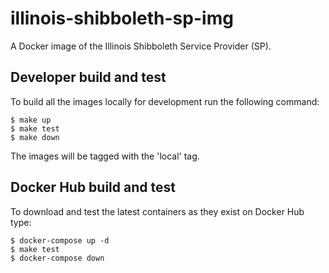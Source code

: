 # illinois-shibboleth-sp-img

A Docker image of the Illinois Shibboleth Service Provider (SP).

## Developer build and test

To build all the images locally for development run the following command:
```
$ make up
$ make test
$ make down
```

The images will be tagged with the 'local' tag.

## Docker Hub build and test

To download and test the latest containers as they exist on Docker Hub type:
```
$ docker-compose up -d
$ make test
$ docker-compose down
```
